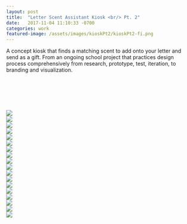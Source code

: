 ```yaml
---
layout: post
title:  "Letter Scent Assistant Kiosk <br/> Pt. 2"
date:   2017-11-04 11:10:33 -0700
categories: work
featured-image: /assets/images/kioskPt2/kioskPt2-fi.png
---
```

A concept kiosk that finds a matching scent to add onto your letter and send as a gift. From an ongoing school project that practices design process comprehensively from research, prototype, test, iteration, to branding and visualization. 

<br/>
<br/>
<br/>
<br/>
<br/>

<div class="fullwidth">
    <div class="fullwidthImage">
        <img src="/assets/images/kioskPt2/pt2.1title.png">
    </div>
    <div class="fullwidthImage">
        <img src="/assets/images/kioskPt2/pt2.2obj.png">
    </div>
    <div class="fullwidthImage">
        <img src="/assets/images/kioskPt2/pt2.3compaudit.png">
    </div>
    <div class="fullwidthImage">
        <img src="/assets/images/kioskPt2/pt2.4inspboard.png">
    </div>
    <div class="fullwidthImage">
        <img src="/assets/images/kioskPt2/pt2.5moodboard.png">
    </div>
    <div class="fullwidthImage">
        <img src="/assets/images/kioskPt2/pt2.6styletiles.1.png">
    </div>
    <div class="fullwidthImage">
        <img src="/assets/images/kioskPt2/pt2.6styletiles.2.png">
    </div>
    <div class="fullwidthImage">
        <img src="/assets/images/kioskPt2/pt2.6styletiles.3.png">
    </div>
    <div class="fullwidthImage">
        <img src="/assets/images/kioskPt2/pt2.6styletiles.4.png">
    </div>
    <div class="fullwidthImage">
        <img src="/assets/images/kioskPt2/pt2.6styletiles.5.png">
    </div>
    <div class="fullwidthImage">
        <img src="/assets/images/kioskPt2/pt2.7mockups.1.png">
    </div>
    <div class="fullwidthImage">
        <img src="/assets/images/kioskPt2/pt2.7mockups.2.png">
    </div>
    <div class="fullwidthImage">
        <img src="/assets/images/kioskPt2/pt2.7mockups.3.png">
    </div>
    <div class="fullwidthImage">
        <img src="/assets/images/kioskPt2/pt2.7mockups.4.png">
    </div>
    <div class="fullwidthImage">
        <img src="/assets/images/kioskPt2/pt2.7mockups.5.png">
    </div>
    <div class="fullwidthImage">
        <img src="/assets/images/kioskPt2/pt2.7mockups.6.png">
    </div>
    <div class="fullwidthImage">
        <img src="/assets/images/kioskPt2/pt2.7mockups.7.png">
    </div>
    <div class="fullwidthImage">
        <img src="/assets/images/kioskPt2/pt2end.png">
    </div>
    <div class="fullwidthClear"></div>
</div>
